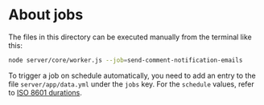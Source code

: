 # About jobs

The files in this directory can be executed manually from the terminal like this:

````bash
node server/core/worker.js --job=send-comment-notification-emails
````

To trigger a job on schedule automatically, you need to add an entry to the file `server/app/data.yml` under the `jobs`
key. For the `schedule` values, refer to [ISO 8601 durations](https://en.wikipedia.org/wiki/ISO_8601#Durations).
